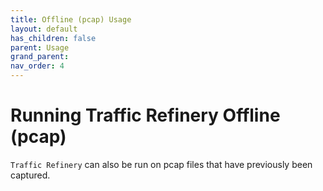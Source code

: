 ```yaml
---
title: Offline (pcap) Usage
layout: default
has_children: false
parent: Usage
grand_parent: 
nav_order: 4
---
```


# Running Traffic Refinery Offline (pcap)

`Traffic Refinery` can also be run on pcap files that have previously been
captured.